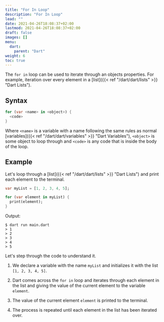 ```yaml
---
title: "For In Loop"
description: "For In Loop"
lead: ""
date: 2021-04-26T18:08:37+02:00
lastmod: 2021-04-26T18:08:37+02:00
draft: false
images: []
menu: 
  dart:
    parent: "Dart"
weight: 6
toc: true
---
```


The `for in` loop can be used to iterate through an objects properties. For example, iteration over every element in a [list]({{< ref "/dart/dart/lists" >}} "Dart Lists").

## Syntax

```dart
for (var <name> in <object>) {
  <code>
}
```

Where `<name>` is a variable with a name following the same rules as normal [variables]({{< ref "/dart/dart/variables" >}} "Dart Variables"), `<object>` is some object to loop through and `<code>` is any code that is inside the body of the loop.

## Example

Let's loop through a [list]({{< ref "/dart/dart/lists" >}} "Dart Lists") and print each element to the terminal.

```dart
var myList = [1, 2, 3, 4, 5];

for (var element in myList) {
  print(element);
}
```

Output:

```
$ dart run main.dart
> 1
> 2
> 3
> 4
> 5
```

Let's step through the code to understand it.

1. We declare a variable with the name `myList` and initializes it with the list `[1, 2, 3, 4, 5]`.

2. Dart comes across the `for in` loop and iterates through each element in the list and giving the value of the current element to the variable `element`.

3. The value of the current element `element` is printed to the terminal.

4. The process is repeated until each element in the list has been iterated over.